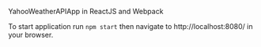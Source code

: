YahooWeatherAPIApp in ReactJS and Webpack

To start application run `npm start`
then navigate to http://localhost:8080/ in your browser.

